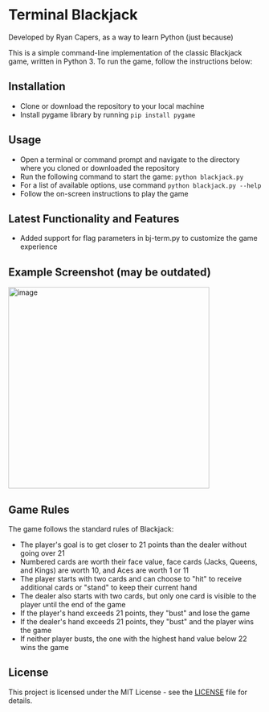 # Terminal Blackjack
Developed by Ryan Capers, as a way to learn Python (just because)

This is a simple command-line implementation of the classic Blackjack game, written in Python 3. To run the game, follow the instructions below:

## Installation

- Clone or download the repository to your local machine
- Install pygame library by running `pip install pygame`

## Usage

- Open a terminal or command prompt and navigate to the directory where you cloned or downloaded the repository
- Run the following command to start the game: `python blackjack.py` 
- For a list of available options, use command `python blackjack.py --help`
- Follow the on-screen instructions to play the game

## Latest Functionality and Features
- Added support for flag parameters in bj-term.py to customize the game experience

## Example Screenshot (may be outdated) ##
<img src="https://user-images.githubusercontent.com/2326739/232260821-4d5d10e0-6ab2-4fce-ac3a-41fc07db7284.png" alt="image" width="400"/>


## Game Rules

The game follows the standard rules of Blackjack:

- The player's goal is to get closer to 21 points than the dealer without going over 21
- Numbered cards are worth their face value, face cards (Jacks, Queens, and Kings) are worth 10, and Aces are worth 1 or 11
- The player starts with two cards and can choose to "hit" to receive additional cards or "stand" to keep their current hand
- The dealer also starts with two cards, but only one card is visible to the player until the end of the game
- If the player's hand exceeds 21 points, they "bust" and lose the game
- If the dealer's hand exceeds 21 points, they "bust" and the player wins the game
- If neither player busts, the one with the highest hand value below 22 wins the game

## License

This project is licensed under the MIT License - see the [LICENSE](LICENSE) file for details.